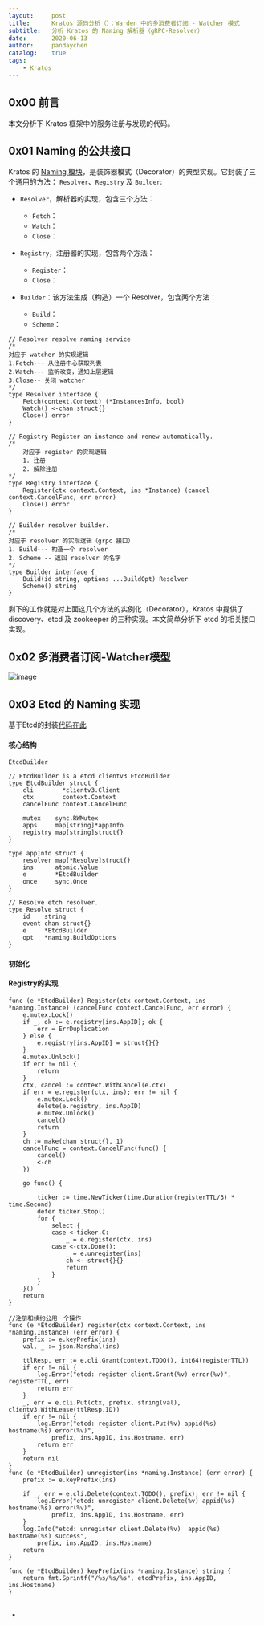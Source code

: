 ```yaml
---
layout:     post
title:      Kratos 源码分析（）：Warden 中的多消费者订阅 - Watcher 模式
subtitle:   分析 Kratos 的 Naming 解析器（gRPC-Resolver）
date:       2020-06-13
author:     pandaychen
catalog:    true
tags:
    - Kratos
---
```


##  0x00    前言
本文分析下 Kratos 框架中的服务注册与发现的代码。

##  0x01   Naming 的公共接口
Kratos 的 [Naming 模块](https://github.com/go-kratos/kratos/blob/master/pkg/naming/naming.go)，是装饰器模式（Decorator）的典型实现。它封装了三个通用的方法：
`Resolver`、`Registry` 及 `Builder`:

-   `Resolver`，解析器的实现，包含三个方法：
    -   `Fetch`：
    -   `Watch`：
    -   `Close`：

-   `Registry`，注册器的实现，包含两个方法：
    -   `Register`：
    -   `Close`：

-   `Builder`：该方法生成（构造）一个 Resolver，包含两个方法：
    -   `Build`：
    -   `Scheme`：

```golang
// Resolver resolve naming service
/*
对应于 watcher 的实现逻辑
1.Fetch--- 从注册中心获取列表
2.Watch--- 监听改变，通知上层逻辑
3.Close-- 关闭 watcher
*/
type Resolver interface {
	Fetch(context.Context) (*InstancesInfo, bool)
	Watch() <-chan struct{}
	Close() error
}

// Registry Register an instance and renew automatically.
/*
	对应于 register 的实现逻辑
	1. 注册
	2. 解除注册
*/
type Registry interface {
	Register(ctx context.Context, ins *Instance) (cancel context.CancelFunc, err error)
	Close() error
}

// Builder resolver builder.
/*
对应于 resolver 的实现逻辑（grpc 接口）
1. Build--- 构造一个 resolver
2. Scheme -- 返回 resolver 的名字
*/
type Builder interface {
	Build(id string, options ...BuildOpt) Resolver
	Scheme() string
}
```

剩下的工作就是对上面这几个方法的实例化（Decorator），Kratos 中提供了 discovery、etcd 及 zookeeper 的三种实现。本文简单分析下 etcd 的相关接口实现。

##  0x02    多消费者订阅-Watcher模型
![image](https://wx1.sbimg.cn/2020/06/12/4ccdbe50e68dd4e5269b30016737d876.png)

##  0x03    Etcd 的 Naming 实现
基于Etcd的封装[代码在此](https://github.com/go-kratos/kratos/blob/master/pkg/naming/etcd/etcd.go)

####    核心结构

`EtcdBuilder`

```golang
// EtcdBuilder is a etcd clientv3 EtcdBuilder
type EtcdBuilder struct {
	cli        *clientv3.Client
	ctx        context.Context
	cancelFunc context.CancelFunc

	mutex    sync.RWMutex
	apps     map[string]*appInfo
	registry map[string]struct{}
}
```

```golang
type appInfo struct {
	resolver map[*Resolve]struct{}
	ins      atomic.Value
	e        *EtcdBuilder
	once     sync.Once
}
```

```golang
// Resolve etch resolver.
type Resolve struct {
	id    string
	event chan struct{}
	e     *EtcdBuilder
	opt   *naming.BuildOptions
}
```

####    初始化


####    Registry的实现

```golang
func (e *EtcdBuilder) Register(ctx context.Context, ins *naming.Instance) (cancelFunc context.CancelFunc, err error) {
	e.mutex.Lock()
	if _, ok := e.registry[ins.AppID]; ok {
		err = ErrDuplication
	} else {
		e.registry[ins.AppID] = struct{}{}
	}
	e.mutex.Unlock()
	if err != nil {
		return
	}
	ctx, cancel := context.WithCancel(e.ctx)
	if err = e.register(ctx, ins); err != nil {
		e.mutex.Lock()
		delete(e.registry, ins.AppID)
		e.mutex.Unlock()
		cancel()
		return
	}
	ch := make(chan struct{}, 1)
	cancelFunc = context.CancelFunc(func() {
		cancel()
		<-ch
	})

	go func() {

		ticker := time.NewTicker(time.Duration(registerTTL/3) * time.Second)
		defer ticker.Stop()
		for {
			select {
			case <-ticker.C:
				_ = e.register(ctx, ins)
			case <-ctx.Done():
				_ = e.unregister(ins)
				ch <- struct{}{}
				return
			}
		}
	}()
	return
}

//注册和续约公用一个操作
func (e *EtcdBuilder) register(ctx context.Context, ins *naming.Instance) (err error) {
	prefix := e.keyPrefix(ins)
	val, _ := json.Marshal(ins)

	ttlResp, err := e.cli.Grant(context.TODO(), int64(registerTTL))
	if err != nil {
		log.Error("etcd: register client.Grant(%v) error(%v)", registerTTL, err)
		return err
	}
	_, err = e.cli.Put(ctx, prefix, string(val), clientv3.WithLease(ttlResp.ID))
	if err != nil {
		log.Error("etcd: register client.Put(%v) appid(%s) hostname(%s) error(%v)",
			prefix, ins.AppID, ins.Hostname, err)
		return err
	}
	return nil
}
func (e *EtcdBuilder) unregister(ins *naming.Instance) (err error) {
	prefix := e.keyPrefix(ins)

	if _, err = e.cli.Delete(context.TODO(), prefix); err != nil {
		log.Error("etcd: unregister client.Delete(%v) appid(%s) hostname(%s) error(%v)",
			prefix, ins.AppID, ins.Hostname, err)
	}
	log.Info("etcd: unregister client.Delete(%v)  appid(%s) hostname(%s) success",
		prefix, ins.AppID, ins.Hostname)
	return
}

func (e *EtcdBuilder) keyPrefix(ins *naming.Instance) string {
	return fmt.Sprintf("/%s/%s/%s", etcdPrefix, ins.AppID, ins.Hostname)
}
```


##
-   []()